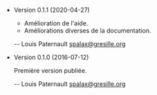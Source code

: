 * Version 0.1.1 (2020-04-27)

    - Amélioration de l'aide.
    - Améliorations diverses de la documentation.

    -- Louis Paternault <spalax@gresille.org>

* Version 0.1.0 (2016-07-12)

    Première version publiée.

    -- Louis Paternault <spalax@gresille.org>
